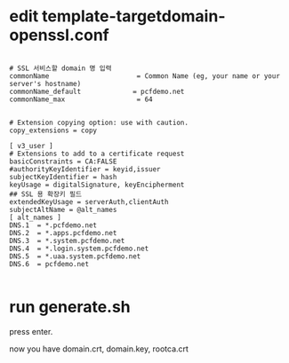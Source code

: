 # edit template-targetdomain-openssl.conf
```

# SSL 서비스할 domain 명 입력
commonName                      = Common Name (eg, your name or your server's hostname)
commonName_default             = pcfdemo.net
commonName_max                  = 64


# Extension copying option: use with caution.
copy_extensions = copy

[ v3_user ]
# Extensions to add to a certificate request
basicConstraints = CA:FALSE
#authorityKeyIdentifier = keyid,issuer
subjectKeyIdentifier = hash
keyUsage = digitalSignature, keyEncipherment
## SSL 용 확장키 필드
extendedKeyUsage = serverAuth,clientAuth
subjectAltName = @alt_names
[ alt_names ]
DNS.1  = *.pcfdemo.net
DNS.2  = *.apps.pcfdemo.net
DNS.3  = *.system.pcfdemo.net
DNS.4  = *.login.system.pcfdemo.net
DNS.5  = *.uaa.system.pcfdemo.net
DNS.6  = pcfdemo.net


```

# run generate.sh
press enter.


now you have domain.crt, domain.key, rootca.crt



